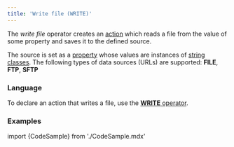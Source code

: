 ```yaml
---
title: 'Write file (WRITE)'
---
```


The *write file* operator creates an [action](Actions.md) which reads a file from the value of some property and saves it to the defined source.

The source is set as a [property](Properties.md) whose values are instances of [string classes](Built-in_classes.md). The following types of data sources (URLs) are supported: **FILE**, **FTP**, **SFTP**

### Language

To declare an action that writes a file, use the [**WRITE** operator](WRITE_operator.md).

### Examples


import {CodeSample} from './CodeSample.mdx'

<CodeSample url="http://documentation.lsfusion.org:5000/sample?file=ActionSample&block=write"/>
